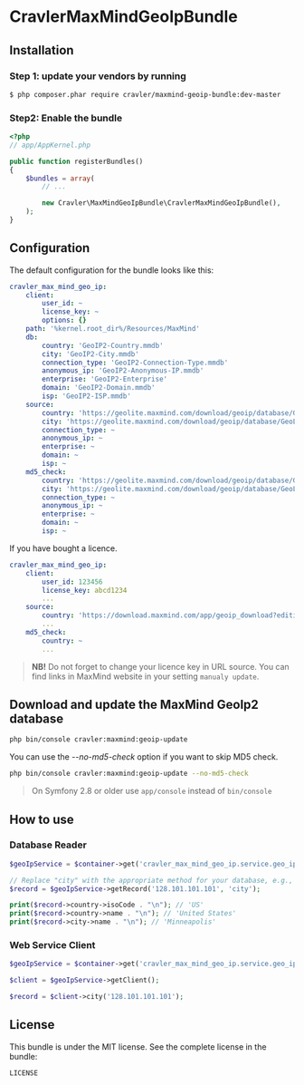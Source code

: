 CravlerMaxMindGeoIpBundle
======================

## Installation

### Step 1: update your vendors by running

``` bash
$ php composer.phar require cravler/maxmind-geoip-bundle:dev-master
```

### Step2: Enable the bundle

``` php
<?php
// app/AppKernel.php

public function registerBundles()
{
    $bundles = array(
        // ...

        new Cravler\MaxMindGeoIpBundle\CravlerMaxMindGeoIpBundle(),
    );
}
```

## Configuration

The default configuration for the bundle looks like this:

``` yaml
cravler_max_mind_geo_ip:
    client:
        user_id: ~
        license_key: ~
        options: {}
    path: '%kernel.root_dir%/Resources/MaxMind'
    db:
        country: 'GeoIP2-Country.mmdb'
        city: 'GeoIP2-City.mmdb'
        connection_type: 'GeoIP2-Connection-Type.mmdb'
        anonymous_ip: 'GeoIP2-Anonymous-IP.mmdb'
        enterprise: 'GeoIP2-Enterprise'
        domain: 'GeoIP2-Domain.mmdb'
        isp: 'GeoIP2-ISP.mmdb'
    source:
        country: 'https://geolite.maxmind.com/download/geoip/database/GeoLite2-Country.mmdb.gz'
        city: 'https://geolite.maxmind.com/download/geoip/database/GeoLite2-City.mmdb.gz'
        connection_type: ~
        anonymous_ip: ~
        enterprise: ~
        domain: ~
        isp: ~
    md5_check:
        country: 'https://geolite.maxmind.com/download/geoip/database/GeoLite2-Country.md5'
        city: 'https://geolite.maxmind.com/download/geoip/database/GeoLite2-City.md5'
        connection_type: ~
        anonymous_ip: ~
        enterprise: ~
        domain: ~
        isp: ~
```

If you have bought a licence.

``` yaml
cravler_max_mind_geo_ip:
    client:
        user_id: 123456
        license_key: abcd1234
        ...
    source:
        country: 'https://download.maxmind.com/app/geoip_download?edition_id=GeoIP2-Country&suffix=tar.gz&license_key=abcd1234'
        ...
    md5_check:
        country: ~
        ...
```

> **NB!** Do not forget to change your licence key in URL source. You can find links in MaxMind website in your setting `manualy update`.

## Download and update the MaxMind GeoIp2 database


``` bash
php bin/console cravler:maxmind:geoip-update
```

You can use the *--no-md5-check* option if you want to skip MD5 check.
``` bash
php bin/console cravler:maxmind:geoip-update --no-md5-check
```

> On Symfony 2.8 or older use `app/console` instead of `bin/console`

## How to use

### Database Reader

``` php
$geoIpService = $container->get('cravler_max_mind_geo_ip.service.geo_ip_service');

// Replace "city" with the appropriate method for your database, e.g., "country".
$record = $geoIpService->getRecord('128.101.101.101', 'city');

print($record->country->isoCode . "\n"); // 'US'
print($record->country->name . "\n"); // 'United States'
print($record->city->name . "\n"); // 'Minneapolis'

```

### Web Service Client

``` php
$geoIpService = $container->get('cravler_max_mind_geo_ip.service.geo_ip_service');

$client = $geoIpService->getClient();

$record = $client->city('128.101.101.101');

```

## License

This bundle is under the MIT license. See the complete license in the bundle:

```
LICENSE
```
